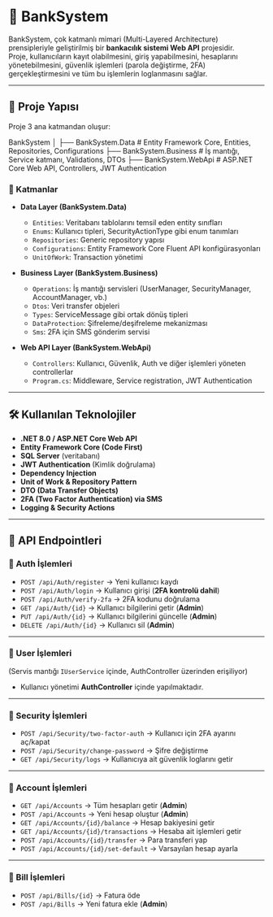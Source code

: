 # 🏦 BankSystem

BankSystem, çok katmanlı mimari (Multi-Layered Architecture) prensipleriyle geliştirilmiş bir **bankacılık sistemi Web API** projesidir.  
Proje, kullanıcıların kayıt olabilmesini, giriş yapabilmesini, hesaplarını yönetebilmesini, güvenlik işlemleri (parola değiştirme, 2FA) gerçekleştirmesini ve tüm bu işlemlerin loglanmasını sağlar.

---

## 📂 Proje Yapısı

Proje 3 ana katmandan oluşur:

BankSystem
│
├── BankSystem.Data # Entity Framework Core, Entities, Repositories, Configurations
├── BankSystem.Business # İş mantığı, Service katmanı, Validations, DTOs
├── BankSystem.WebApi # ASP.NET Core Web API, Controllers, JWT Authentication

### 🔹 Katmanlar

- **Data Layer (BankSystem.Data)**  
  - `Entities`: Veritabanı tablolarını temsil eden entity sınıfları  
  - `Enums`: Kullanıcı tipleri, SecurityActionType gibi enum tanımları  
  - `Repositories`: Generic repository yapısı  
  - `Configurations`: Entity Framework Core Fluent API konfigürasyonları  
  - `UnitOfWork`: Transaction yönetimi  

- **Business Layer (BankSystem.Business)**  
  - `Operations`: İş mantığı servisleri (UserManager, SecurityManager, AccountManager, vb.)  
  - `Dtos`: Veri transfer objeleri  
  - `Types`: ServiceMessage gibi ortak dönüş tipleri  
  - `DataProtection`: Şifreleme/deşifreleme mekanizması  
  - `Sms`: 2FA için SMS gönderim servisi  

- **Web API Layer (BankSystem.WebApi)**  
  - `Controllers`: Kullanıcı, Güvenlik, Auth ve diğer işlemleri yöneten controllerlar  
  - `Program.cs`: Middleware, Service registration, JWT Authentication  

---

## 🛠 Kullanılan Teknolojiler

- **.NET 8.0 / ASP.NET Core Web API**
- **Entity Framework Core (Code First)**
- **SQL Server** (veritabanı)
- **JWT Authentication** (Kimlik doğrulama)
- **Dependency Injection**
- **Unit of Work & Repository Pattern**
- **DTO (Data Transfer Objects)**
- **2FA (Two Factor Authentication) via SMS**
- **Logging & Security Actions**

---

## 📡 API Endpointleri

### 🔹 Auth İşlemleri
- `POST /api/Auth/register` → Yeni kullanıcı kaydı  
- `POST /api/Auth/login` → Kullanıcı girişi (**2FA kontrolü dahil**)  
- `POST /api/Auth/verify-2fa` → 2FA kodunu doğrulama  
- `GET /api/Auth/{id}` → Kullanıcı bilgilerini getir (**Admin**)  
- `PUT /api/Auth/{id}` → Kullanıcı bilgilerini güncelle (**Admin**)  
- `DELETE /api/Auth/{id}` → Kullanıcı sil (**Admin**)  

---

### 🔹 User İşlemleri
(Servis mantığı `IUserService` içinde, AuthController üzerinden erişiliyor)

- Kullanıcı yönetimi **AuthController** içinde yapılmaktadır.  

---

### 🔹 Security İşlemleri
- `POST /api/Security/two-factor-auth` → Kullanıcı için 2FA ayarını aç/kapat  
- `POST /api/Security/change-password` → Şifre değiştirme  
- `GET /api/Security/logs` → Kullanıcıya ait güvenlik loglarını getir  

---

### 🔹 Account İşlemleri
- `GET /api/Accounts` → Tüm hesapları getir (**Admin**)  
- `POST /api/Accounts` → Yeni hesap oluştur (**Admin**)  
- `GET /api/Accounts/{id}/balance` → Hesap bakiyesini getir  
- `GET /api/Accounts/{id}/transactions` → Hesaba ait işlemleri getir  
- `POST /api/Accounts/{id}/transfer` → Para transferi yap  
- `POST /api/Accounts/{id}/set-default` → Varsayılan hesap ayarla  

---

### 🔹 Bill İşlemleri
- `POST /api/Bills/{id}` → Fatura öde  
- `POST /api/Bills` → Yeni fatura ekle (**Admin**)  
